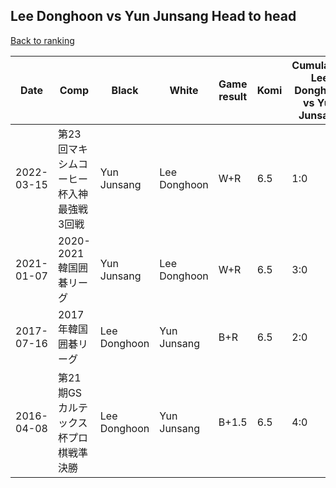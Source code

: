## Lee Donghoon vs Yun Junsang Head to head

[Back to ranking](../../index.md)




| **Date** | **Comp** | **Black** | **White** | **Game result** | **Komi** | **Cumulative Lee Donghoon vs Yun Junsang** | **Lee Donghoon streak** | **Yun Junsang streak** | 
| --- | --- | --- | --- | --- | --- | --- | --- | --- |
| 2022-03-15 | 第23回マキシムコーヒー杯入神最強戦3回戦 | Yun Junsang | Lee Donghoon | W+R | 6.5 | 1:0 | 1 | 0 | 
| 2021-01-07 | 2020-2021韓国囲碁リーグ | Yun Junsang | Lee Donghoon | W+R | 6.5 | 3:0 | 3 | 0 | 
| 2017-07-16 | 2017年韓国囲碁リーグ | Lee Donghoon | Yun Junsang | B+R | 6.5 | 2:0 | 2 | 0 | 
| 2016-04-08 | 第21期GSカルテックス杯プロ棋戦準決勝 | Lee Donghoon | Yun Junsang | B+1.5 | 6.5 | 4:0 | 4 | 0 |




